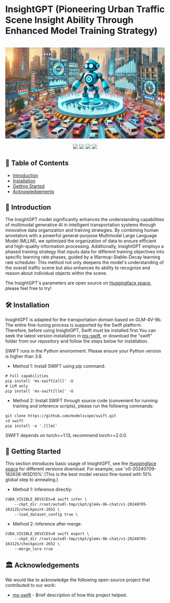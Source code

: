 # InsightGPT (Pioneering Urban Traffic Scene Insight Ability Through Enhanced Model Training Strategy)

<p align="center">
    <br>
    <img src="Resources/Visualized.png"/>
    <br>
</p>
<p align="center">
<img src="https://img.shields.io/badge/python-%E2%89%A53.8-5be.svg">
<img src="https://img.shields.io/badge/pytorch-%E2%89%A51.12%20%7C%20%E2%89%A52.0-orange.svg">
<a href="https://github.com/modelscope/modelscope/"><img src="https://img.shields.io/badge/modelscope-%E2%89%A51.9.5-5D91D4.svg"></a>
<a href="https://pypi.org/project/ms-swift/"><img src="https://badge.fury.io/py/ms-swift.svg"></a>
</p>


## 📖 Table of Contents
- [Introduction](#-introduction)
- [Installation](#%EF%B8%8F-installation)
- [Getting Started](#-getting-started)
- [Acknowledgements](#-acknowledgements)

## 📝 Introduction
The InsightGPT model significantly enhances the understanding capabilities of multimodal generative AI in intelligent transportation systems through innovative data organization and training strategies. By combining human annotators with a powerful general-purpose Multimodal Large Language Model (MLLM), we optimized the organization of data to ensure efficient and high-quality information processing. Additionally, InsightGPT employs a phased training strategy that inputs data for different training objectives into specific learning rate phases, guided by a Warmup-Stable-Decay learning rate scheduler. This method not only deepens the model's understanding of the overall traffic scene but also enhances its ability to recognize and reason about individual objects within the scene.

The InsightGPT's parameters are open source on [Huggingface space](https://huggingface.co/JinLe/InsightGPT), please feel free to try!



## 🛠️ Installation

InsightGPT is adapted for the transportation domain based on GLM-4V-9b. The entire fine-tuning process is supported by the Swift platform. Therefore, before using InsightGPT, Swift must be installed first.You can seek the latest version installation in [ms-swift](https://github.com/modelscope/ms-swift), or download the "swift" folder from our repository and follow the steps below for installation.

SWIFT runs in the Python environment. Please ensure your Python version is higher than 3.8.

- Method 1: Install SWIFT using pip command:

```shell
# Full capabilities
pip install 'ms-swift[all]' -U
# LLM only
pip install 'ms-swift[llm]' -U
```

- Method 2: Install SWIFT through source code (convenient for running training and inference scripts), please run the following commands:

```shell
git clone https://github.com/modelscope/swift.git
cd swift
pip install -e '.[llm]'
```

SWIFT depends on torch>=1.13, recommend torch>=2.0.0.


## 🚀 Getting Started

This section introduces basic usage of InsightGPT, see the [Huggingface space](https://huggingface.co/JinLe/InsightGPT) for different versions download.
For example, use 'v0-20240709-182636-WSD10%'.(This is the best model version fine-tuned with 10% global step to annealing.)

- Method 1: Inference directly:

```shell
CUDA_VISIBLE_DEVICES=0 swift infer \
    --ckpt_dir /root/autodl-tmp/ckpt/glm4v-9b-chat/v1-20240705-163125/checkpoint-2652 \
    --load_dataset_config true \
```
- Method 2: Inference after merge:

```shell
CUDA_VISIBLE_DEVICES=0 swift export \
    --ckpt_dir /root/autodl-tmp/ckpt/glm4v-9b-chat/v1-20240705-163125/checkpoint-2652 \
    --merge_lora true
```




## 🏛 Acknowledgements

We would like to acknowledge the following open-source project that contributed to our work:
 
- [ms-swift](https://github.com/modelscope/ms-swift) -  Brief description of how this project helped.

